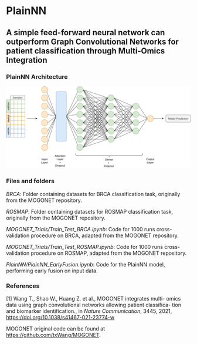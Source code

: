 # PlainNN

## A simple feed-forward neural network can outperform Graph Convolutional Networks for patient classification through Multi-Omics Integration

### PlainNN Architecture
![PlainNN Architecture](Figures/PlainNN.jpg)

### Files and folders
*BRCA*: Folder containing datasets for BRCA classification task, originally from the MOGONET repository.

*ROSMAP*: Folder containing datasets for ROSMAP classification task, originally from the MOGONET repository.

*MOGONET_Trials/Train_Test_BRCA.ipynb*: Code for 1000 runs cross-validation procedure on BRCA, adapted from the MOGONET repository.

*MOGONET_Trials/Train_Test_ROSMAP.ipynb*: Code for 1000 runs cross-validation procedure on ROSMAP, adapted from the MOGONET repository.

*PlainNN/PlainNN_EarlyFusion.ipynb*: Code for the PlainNN model, performing early fusion on input data.

### References

[1] Wang T., Shao W., Huang Z. et al., MOGONET integrates multi-
omics data using graph convolutional networks allowing patient classifica-
tion and biomarker identification., in *Nature Communication*, 3445, 2021,
https://doi.org/10.1038/s41467-021-23774-w

MOGONET original code can be found at https://github.com/txWang/MOGONET.
